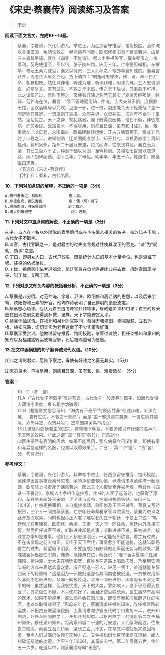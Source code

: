 # 《宋史·蔡襄传》阅读练习及答案
> 宋史

**阅读下面文言文，完成10～13题。**

> 蔡襄，字君谟，兴化仙游人。举进士，为西京留守推官、馆阁校勘。范仲淹以言事去国，余靖论救之，尹洙请与同贬，欧阳修移书责司谏高若讷，由是三人者皆坐谴。襄作《四贤一不肖诗》，都人士争相传写，鬻书者市之，得厚利。契丹使适至，买以归，张于幽州馆。庆历三年，仁宗更用辅相，亲擢靖、修及王素为谏官，襄又以诗贺，三人列荐之，帝亦命襄知谏院。襄喜言路开，而虑正人难久立也。乃上疏曰：“朝廷增用谏臣，修、靖、素一日并命，朝野相庆。然任谏非难，听谏为难；听谏非难，用谏为难。三人忠诚刚正，必能尽言。君有过失，不救之于未然，传之天下后世，其事愈不可掩，此之谓彰君过，愿陛下察之，毋使有好谏之名而无其实。”夏竦罢枢密使，韩琦、范仲淹在位，襄言：“陛下罢竦而用琦、仲淹，士大夫贺于朝，庶民歌于路，至饮酒叫号以为欢。且退一邪，进一贤，岂遂能关天下轻重哉？盖一邪退则其类退，一贤进则其类进。众邪并退，众贤并进，海内有不泰乎！虽然，臣切忧之。天下之势，譬犹病者，陛下既得良医矣，信任不疑，非徒愈病，而又寿民。医虽良术，不得尽用，则病且日深，虽有和【注】、扁，难责效矣。”以母老，求知福州，改福建路转运使，开古五塘溉民田，奏减五代时丁口税之半。进知制诰，迁龙图阁直学士、知开封府。以枢密直学士再知福州。徙知泉州，距州二十里万安渡，绝海而济，往来畏其险。襄立石为梁，其长三百六十丈，种蛎于础以为固，至今赖焉。又植松七百里以庇道路，闽人刻碑纪德。治平三年，丁母忧。明年卒，年五十六。乾道中，赐襄谥曰忠惠。  
>                                                           （节选自《宋史•蔡襄传》）  
>    【注】和：秦和，古代名医。  

<script async src="//pagead2.googlesyndication.com/pagead/js/adsbygoogle.js"></script>
<!-- il7YNvMMUbbbz7q8 -->
<ins class="adsbygoogle"
     style="display:block"
     data-ad-client="ca-pub-4161171709893056"
     data-ad-slot="9948532008"
     data-ad-format="auto"
     data-full-width-responsive="true"></ins>
<script>
(adsbygoogle = window.adsbygoogle || []).push({});
</script>

**10．下列对加点词的解释，不正确的一项是（3分）**
```
A.鬻书者市之，得厚利            鬻：卖。  
B.非徒愈病，而又寿民            愈：使（病）好了。  
C.绝海而济，往来畏其险          济：救济。  
D.闽人刻碑纪德                  纪：记载。  
```
**11.下列对文中加点词的解说，不正确的一项是（3分）**

A.字，古人在本名以外所取的表示德行或与本名涵义相关的名字，如苏轼字子瞻；古代女子不取字。  
B.谏官，古代官职之一，是对君主的过失直言规劝并使其改正的官吏。“谏”为“规劝、劝谏”之意。  
C.丁口，即男女人口，古代户政名，既是统计人口的基本计量单位，也是派征丁银、徭役的依据单位。  
D.丁忧，据儒家传统孝道观念，朝廷官员在位期间遭逢父母去世，须辞官回家守丧，叫丁忧，又叫丁艰。  

**12.下列对原文有关内容的概括和分析，不正确的一项是（3分）**
  
A.蔡襄是非分明。对范仲淹、余靖、尹洙、欧阳修和高若讷的恩怨，以及后来余靖、欧阳修和王素的升官，他均作诗表明了自己鲜明的褒贬态度。  
B.蔡襄忠心劝谏。他认为君王选用谏官并非难事，难的是听谏和用谏；君王的过失应在出现之前就要得到补救，这样，天下才能安定太平。  
C.蔡襄体恤民情。在福州和泉州为官期间，蔡襄开塘灌田、奏减赋税、立石为桥、植松庇路，切切实实为老百姓做了不少实事和好事。  
D.蔡襄深受赏识。他做过留守推官、馆阁校勘，掌管过谏院，担任过福州和泉州的知府以及福建路转运使等官职，死后被赐谥号为忠惠。  
 
**13.把文中画横线的句子翻译成现代汉语。（10分）**
 
⑴此之谓彰君过，愿陛下察之，毋使有好谏之名而无其实。（5分）

⑵医虽良术，不得尽用，则病且日深，虽有和、扁，难责效矣。（5分）

 

<script async src="//pagead2.googlesyndication.com/pagead/js/adsbygoogle.js"></script>
<!-- il7YNvMMUbbbz7q8 -->
<ins class="adsbygoogle"
     style="display:block"
     data-ad-client="ca-pub-4161171709893056"
     data-ad-slot="9948532008"
     data-ad-format="auto"
     data-full-width-responsive="true"></ins>
<script>
(adsbygoogle = window.adsbygoogle || []).push({});
</script>
 
**答案：**

> 10．C（济：渡）  
> 11.A（“古代女子不取字”表述有误，古代女子一般及笄时取字，如唐代女诗人薛涛字洪度、鱼玄机字幼微等）  
> 12.B（根据原文信息可知，“海内有不泰乎”的原因并非“任谏非难，听谏为难……君有过失，不救之于未然”，而是“盖一邪退则其类退，一贤进则其类进。众邪并退，众贤并进”。选项因果关系不成立）  
>  13.⑴这就叫彰扬君主的过失，希望陛下明察，不要造成只有好谏的名声而无实际的效果。（“此之谓”“彰”“其实”各1分，句意2分）  
⑵医生虽然有高明的医术，如果不能尽用，那么病将会日渐加重，即使有秦和与扁鹊这样的名医，也难以取得效果了。（“日”、第二个“虽”、“责”各1分，句意2分）  


<script async src="//pagead2.googlesyndication.com/pagead/js/adsbygoogle.js"></script>
<!-- il7YNvMMUbbbz7q8 -->
<ins class="adsbygoogle"
     style="display:block"
     data-ad-client="ca-pub-4161171709893056"
     data-ad-slot="9948532008"
     data-ad-format="auto"
     data-full-width-responsive="true"></ins>
<script>
(adsbygoogle = window.adsbygoogle || []).push({});
</script>

**参考译文：**

> 蔡襄，字君谟，兴化仙游人。科举考中进士，任西京留守推官、馆阁校勘。范仲淹因言事被贬离开京城，余靖争论要救助他，尹洙请求与范仲淹一起贬谪，欧阳修上书责斥司谏高若讷，因此三个人都受牵连被斥责。蔡襄作《四贤一不肖诗》，京城人士争相传送抄写，卖书的人买了这首诗，也获得了厚利。契丹使者刚好到宋朝，买了此诗返归，在幽州旅馆张贴。庆历三年(1043)，仁宗更换宰相，亲自提拔余靖、欧阳修及王素任谏官，蔡襄又写诗祝贺，三个人一同推荐蔡襄，仁宗即任命蔡襄掌管谏院事务。蔡襄为进谏之路开放而欢喜，同时也担心正人君子难以长久立于朝廷，于是上书说：“朝廷增加任用谏官，欧阳修、余靖、王素一天之间一同任命，朝廷内外互相庆贺。然而担任谏官不难，听取进谏却是难事；听取进谏不难，采纳谏言、按谏言办事却是难事。他们三人都忠诚刚正，一定能畅所欲言。君主有过失，不在未出现之前去纠正，流传于天下后代，事情愈加不能遮掩，这就叫彰扬君主的过失，希望陛下明察，不要造成只有好谏的名声而无实际的效果。”夏竦被罢免枢密使职务，韩琦、范仲淹在位，蔡襄说：“陛下罢免夏竦而任用韩琦、范仲淹，士大夫在朝廷祝贺，百姓也在道路上唱歌庆贺，乃至用饮酒叫喊的方式来表达欢喜之情。况且贬退一邪人，进用一贤士，难道就能关系到天下的轻重吗？这是因为一邪被贬退那么其同类也被贬退，一贤被进用那么其同类也被进用。众邪一同被贬退，众贤一同被进用，国家能有不安定太平的吗？虽然这样，但我很忧虑。天下的大势，譬如病人，陛下已经得到良医了，对之信任不疑，不只使病好了，而且还使百姓长寿。医生虽然有高明的医术，如果不能尽用，那么病将会日渐加重，即使有秦和与扁鹊这样的名医，也难以取得效果了。”因母亲年老，蔡襄请求任福州知州，改任福建路转运使，开拓古五塘灌溉民田，上奏请求减少省五代时丁口税的一半。进升知制诰，升任龙图阁直学士、任知开封知府。以枢密直学士的身份第二次任福州知州。移任泉州知州。距离泉州城二十里的万安渡，人们隔海而渡，往来畏其险恶。蔡襄立石为桥梁，梁长三百六十丈，在基底种植牡蛎来稳固桥梁，至今人们过海仍依赖于这种方式。又种植松树七百里来荫庇道路，闽人刻碑记载他的功德。治平三年(1066)，其母亲去世。第二年蔡襄去世，终年五十六岁。乾道年中，赐蔡襄谥号叫“忠惠”。

<script async src="//pagead2.googlesyndication.com/pagead/js/adsbygoogle.js"></script>
<!-- il7YNvMMUbbbz7q8 -->
<ins class="adsbygoogle"
     style="display:block"
     data-ad-client="ca-pub-4161171709893056"
     data-ad-slot="9948532008"
     data-ad-format="auto"
     data-full-width-responsive="true"></ins>
<script>
(adsbygoogle = window.adsbygoogle || []).push({});
</script>

<script async src="//pagead2.googlesyndication.com/pagead/js/adsbygoogle.js"></script>
<script>
     (adsbygoogle = window.adsbygoogle || []).push({
          google_ad_client: "ca-pub-4161171709893056",
          enable_page_level_ads: true
     });
</script>
